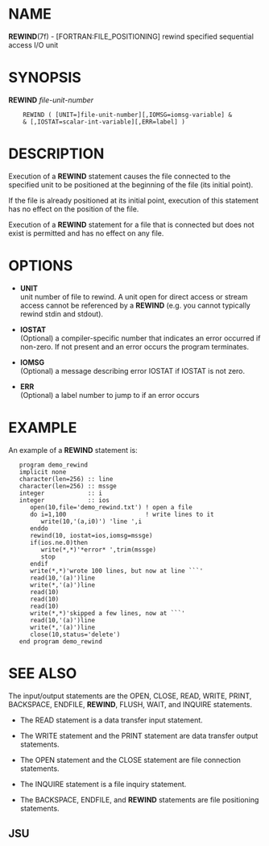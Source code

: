 # NAME

**REWIND**(7f) - \[FORTRAN:FILE\_POSITIONING\] rewind specified
sequential access I/O unit

# SYNOPSIS

**REWIND** *file-unit-number*

``` 
    REWIND ( [UNIT=]file-unit-number][,IOMSG=iomsg-variable] &
    & [,IOSTAT=scalar-int-variable][,ERR=label] )
```

# DESCRIPTION

Execution of a **REWIND** statement causes the file connected to the
specified unit to be positioned at the beginning of the file (its
initial point).

If the file is already positioned at its initial point, execution of
this statement has no effect on the position of the file.

Execution of a **REWIND** statement for a file that is connected but
does not exist is permitted and has no effect on any file.

# OPTIONS

  - **UNIT**  
    unit number of file to rewind. A unit open for direct access or
    stream access cannot be referenced by a **REWIND** (e.g. you cannot
    typically rewind stdin and stdout). 

  - **IOSTAT**  
    (Optional) a compiler-specific number that indicates an error
    occurred if non-zero. If not present and an error occurs the program
    terminates.

  - **IOMSG**  
    (Optional) a message describing error IOSTAT if IOSTAT is not zero.

  - **ERR**  
    (Optional) a label number to jump to if an error occurs

# EXAMPLE

An example of a **REWIND** statement is:

```` 
   program demo_rewind
   implicit none
   character(len=256) :: line
   character(len=256) :: mssge
   integer            :: i
   integer            :: ios
      open(10,file='demo_rewind.txt') ! open a file
      do i=1,100                      ! write lines to it
         write(10,'(a,i0)') 'line ',i
      enddo
      rewind(10, iostat=ios,iomsg=mssge)
      if(ios.ne.0)then
         write(*,*)'*error* ',trim(mssge)
         stop
      endif
      write(*,*)'wrote 100 lines, but now at line ```'
      read(10,'(a)')line
      write(*,'(a)')line
      read(10)
      read(10)
      read(10)
      write(*,*)'skipped a few lines, now at ```'
      read(10,'(a)')line
      write(*,'(a)')line
      close(10,status='delete')
   end program demo_rewind
````

# SEE ALSO

The input/output statements are the OPEN, CLOSE, READ, WRITE, PRINT,
BACKSPACE, ENDFILE, **REWIND**, FLUSH, WAIT, and INQUIRE statements.

  - The READ statement is a data transfer input statement.

  - The WRITE statement and the PRINT statement are data transfer output
    statements.

  - The OPEN statement and the CLOSE statement are file connection
    statements.

  - The INQUIRE statement is a file inquiry statement.

  - The BACKSPACE, ENDFILE, and **REWIND** statements are file
    positioning statements.

## JSU
